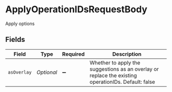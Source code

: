 # ApplyOperationIDsRequestBody

Apply options


## Fields

| Field                                                                                               | Type                                                                                                | Required                                                                                            | Description                                                                                         |
| --------------------------------------------------------------------------------------------------- | --------------------------------------------------------------------------------------------------- | --------------------------------------------------------------------------------------------------- | --------------------------------------------------------------------------------------------------- |
| `asOverlay`                                                                                         | *Optional<Boolean>*                                                                                 | :heavy_minus_sign:                                                                                  | Whether to apply the suggestions as an overlay or replace the existing operationIDs. Default: false |